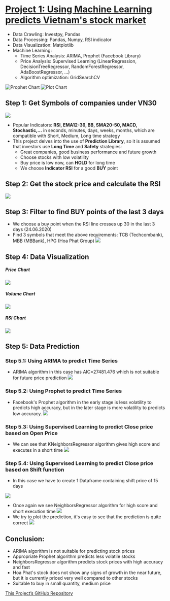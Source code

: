 # [Project 1: Using Machine Learning predicts Vietnam's stock market](https://github.com/anhkhoa134/portfolio/tree/main/Project_1)
* Data Crawling: Investpy, Pandas
* Data Processing: Pandas, Numpy, RSI indicator
* Data Visualization: Matplotlib
* Machine Learning:
  * Time Series Analysis: ARIMA, Prophet (Facebook Library)
  * Price Analysis: Supervised Learning (LinearRegression, DecisionTreeRegressor, RandomForestRegressor, AdaBoostRegressor, ...)
  * Algorithm optimization: GridSearchCV

![Prophet Chart](https://raw.githubusercontent.com/anhkhoa134/portfolio/main/Project_1/images/2022-06-25_183113.png)
![Plot Chart](https://raw.githubusercontent.com/anhkhoa134/portfolio/main/Project_1/images/2022-06-25_211443.png)

## Step 1: Get Symbols of companies under VN30
![](https://raw.githubusercontent.com/anhkhoa134/portfolio/main/Project_1/images/2022-06-25_213418.png)

* Popular Indicators: **RSI, EMA12-36, BB, SMA20-50, MACD, Stochastic,...** in seconds, minutes, days, weeks, months, which are compatible with Short, Medium, Long time strategy
* This project delves into the use of **Prediction Library**, so it is assumed that investors use **Long Time** and **Safety** strategies:
    * Great companies, good business performance and future growth
    * Choose stocks with low volatility
    * Buy price is low now, can **HOLD** for long time
    * We choose **Indicator RSI** for a good **BUY** point

## Step 2: Get the stock price and calculate the RSI
![](https://raw.githubusercontent.com/anhkhoa134/portfolio/main/Project_1/images/2022-06-25_120940.png)

## Step 3: Filter to find BUY points of the last 3 days
* We choose a buy point when the RSI line crosses up 30 in the last 3 days (24.06.2020)
* Find 3 symbols that meet the above requirements: TCB (Techcombank), MBB (MBBank), HPG (Hoa Phat Group)
![](https://raw.githubusercontent.com/anhkhoa134/portfolio/main/Project_1/images/2022-06-25_120818.png)

## Step 4: Data Visualization
##### Price Chart
![](https://raw.githubusercontent.com/anhkhoa134/portfolio/main/Project_1/images/2022-06-25_000219.png)
##### Volume Chart
![](https://raw.githubusercontent.com/anhkhoa134/portfolio/main/Project_1/images/2022-06-25_000306.png)
##### RSI Chart
![](https://raw.githubusercontent.com/anhkhoa134/portfolio/main/Project_1/images/2022-06-25_000339.png)

## Step 5: Data Prediction
### Step 5.1: Using ARIMA to predict Time Series
* ARIMA algorithm in this case has AIC=27481.476 which is not suitable for future price prediction
![](https://raw.githubusercontent.com/anhkhoa134/portfolio/main/Project_1/images/2022-06-25_000409.png)
### Step 5.2: Using Prophet to predict Time Series
* Facebook's Prophet algorithm in the early stage is less volatility to predicts high accuracy, but in the later stage is more volatility to predicts low accuracy.
![](https://raw.githubusercontent.com/anhkhoa134/portfolio/main/Project_1/images/2022-06-25_183113.png)
### Step 5.3: Using Supervised Learning to predict Close price based on Open Price
* We can see that KNeighborsRegressor algorithm gives high score and executes in a short time
![](https://raw.githubusercontent.com/anhkhoa134/portfolio/main/Project_1/images/2022-06-25_123233.png)
### Step 5.4: Using Supervised Learning to predict Close price based on Shift function
* In this case we have to create 1 Dataframe containing shift price of 15 days

![](https://raw.githubusercontent.com/anhkhoa134/portfolio/main/Project_1/images/2022-06-25_183359.png)

* Once again we see NeighborsRegressor algorithm for high score and short execution time
![](https://raw.githubusercontent.com/anhkhoa134/portfolio/main/Project_1/images/2022-06-25_190653.png)
* We try to plot the prediction, it's easy to see that the prediction is quite correct
![](https://raw.githubusercontent.com/anhkhoa134/portfolio/main/Project_1/images/2022-06-25_211443.png)

## Conclusion:
* ARIMA algorithm is not suitable for predicting stock prices
* Appropriate Prophet algorithm predicts less volatile stocks
* NeighborsRegressor algorithm predicts stock prices with high accuracy and fast
* Hoa Phat's stock does not show any signs of growth in the near future, but it is currently priced very well compared to other stocks
* Suitable to buy in small quantity, medium price

[This Project’s GitHub Repository](https://github.com/anhkhoa134/portfolio/tree/main/Project_1)


